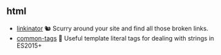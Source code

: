 ## html

- [linkinator](https://github.com/JustinBeckwith/linkinator) 🐿 Scurry around your site and find all those broken links. 
- [common-tags](https://github.com/zspecza/common-tags) 🔖 Useful template literal tags for dealing with strings in ES2015+